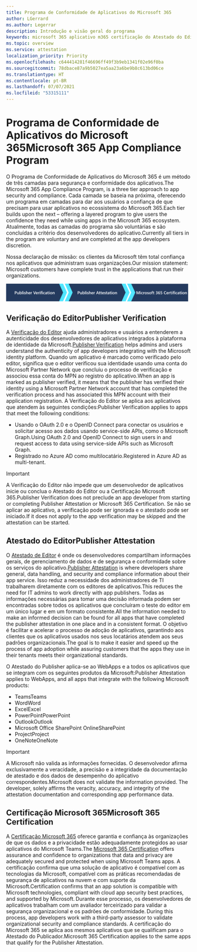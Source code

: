 ```yaml
---
title: Programa de Conformidade de Aplicativos do Microsoft 365
author: LGerrard
ms.author: Legerrar
description: Introdução e visão geral do programa
keywords: microsoft 365 aplicativo m365 certificação do Atestado do Editor
ms.topic: overview
ms.service: attestation
localization_priority: Priority
ms.openlocfilehash: c644414281f46696ff49f3b9eb1341f02e96f0ba
ms.sourcegitcommit: 78dbace87a9b5027ea5aa23a6be9b8c613bd06ce
ms.translationtype: HT
ms.contentlocale: pt-BR
ms.lasthandoff: 07/07/2021
ms.locfileid: "53315111"
---
```

# <a name="microsoft-365-app-compliance-program"></a><span data-ttu-id="fabcb-104">Programa de Conformidade de Aplicativos do Microsoft 365</span><span class="sxs-lookup"><span data-stu-id="fabcb-104">Microsoft 365 App Compliance Program</span></span>

<span data-ttu-id="fabcb-105">O Programa de Conformidade de Aplicativos do Microsoft 365 é um método de três camadas para segurança e conformidade dos aplicativos.</span><span class="sxs-lookup"><span data-stu-id="fabcb-105">The Microsoft 365 App Compliance Program, is a three tier approach to app security and compliance.</span></span> <span data-ttu-id="fabcb-106">Cada camada se baseia na próxima, oferecendo um programa em camadas para dar aos usuários a confiança de que precisam para usar aplicativos no ecossistema do Microsoft 365.</span><span class="sxs-lookup"><span data-stu-id="fabcb-106">Each tier builds upon the next – offering a layered program to give users the confidence they need while using apps in the Microsoft 365 ecosystem.</span></span> <span data-ttu-id="fabcb-107">Atualmente, todas as camadas do programa são voluntárias e são concluídas a critério dos desenvolvedores do aplicativo.</span><span class="sxs-lookup"><span data-stu-id="fabcb-107">Currently all tiers in the program are voluntary and are completed at the app developers discretion.</span></span> 

<span data-ttu-id="fabcb-108">Nossa declaração de missão: os clientes da Microsoft têm total confiança nos aplicativos que administram suas organizações.</span><span class="sxs-lookup"><span data-stu-id="fabcb-108">Our mission statement: Microsoft customers have complete trust in the applications that run their organizations.</span></span>

  ![Abordagem de 3 camadas para Conformidade de Aplicativos](media/Microsoft-App-Compliance-Overview.png) 

## <a name="publisher-verification"></a><span data-ttu-id="fabcb-110">Verificação do Editor</span><span class="sxs-lookup"><span data-stu-id="fabcb-110">Publisher Verification</span></span>

<span data-ttu-id="fabcb-111">A [Verificação do Editor](https://docs.microsoft.com/azure/active-directory/develop/publisher-verification-overview) ajuda administradores e usuários a entenderem a autenticidade dos desenvolvedores de aplicativos integrados à plataforma de identidade da Microsoft.</span><span class="sxs-lookup"><span data-stu-id="fabcb-111">[Publisher Verification](https://docs.microsoft.com/azure/active-directory/develop/publisher-verification-overview) helps admins and users understand the authenticity of app developers integrating with the Microsoft identity platform.</span></span> <span data-ttu-id="fabcb-112">Quando um aplicativo é marcado como verificado pelo editor, significa que o editor verificou sua identidade usando uma conta do Microsoft Partner Network que concluiu o processo de verificação e associou essa conta do MPN ao registro do aplicativo.</span><span class="sxs-lookup"><span data-stu-id="fabcb-112">When an app is marked as publisher verified, it means that the publisher has verified their identity using a Microsoft Partner Network account that has completed the verification process and has associated this MPN account with their application registration.</span></span>
<span data-ttu-id="fabcb-113">A Verificação do Editor se aplica aos aplicativos que atendem às seguintes condições:</span><span class="sxs-lookup"><span data-stu-id="fabcb-113">Publisher Verification applies to apps that meet the following conditions:</span></span>  
- <span data-ttu-id="fabcb-114">Usando o OAuth 2.0 e o OpenID Connect para conectar os usuários e solicitar acesso aos dados usando service-side APIs, como o Microsoft Graph.</span><span class="sxs-lookup"><span data-stu-id="fabcb-114">Using OAuth 2.0 and OpenID Connect to sign users in and request access to data using service-side APIs such as Microsoft Graph.</span></span> 
- <span data-ttu-id="fabcb-115">Registrado no Azure AD como multilocatário.</span><span class="sxs-lookup"><span data-stu-id="fabcb-115">Registered in Azure AD as multi-tenant.</span></span>  

> [!IMPORTANT]
> <span data-ttu-id="fabcb-116">A Verificação do Editor não impede que um desenvolvedor de aplicativos inicie ou conclua o Atestado do Editor ou a Certificação Microsoft 365.</span><span class="sxs-lookup"><span data-stu-id="fabcb-116">Publisher Verification does not preclude an app developer from starting or completing Publisher Attestation or Microsoft 365 Certification.</span></span> <span data-ttu-id="fabcb-117">Se não se aplicar ao aplicativo, a verificação pode ser ignorada e o atestado pode ser iniciado.</span><span class="sxs-lookup"><span data-stu-id="fabcb-117">If it does not apply to the app verification may be skipped and the attestation can be started.</span></span>

## <a name="publisher-attestation"></a><span data-ttu-id="fabcb-118">Atestado do Editor</span><span class="sxs-lookup"><span data-stu-id="fabcb-118">Publisher Attestation</span></span>

<span data-ttu-id="fabcb-119">O [Atestado de Editor](https://docs.microsoft.com/microsoft-365-app-certification/docs/enterprise-app-attestation-guide) é onde os desenvolvedores compartilham informações gerais, de gerenciamento de dados e de segurança e conformidade sobre os serviços do aplicativo.</span><span class="sxs-lookup"><span data-stu-id="fabcb-119">[Publisher Attestation](https://docs.microsoft.com/microsoft-365-app-certification/docs/enterprise-app-attestation-guide) is where developers share general, data handling, and security and compliance information about their app service.</span></span> <span data-ttu-id="fabcb-120">Isso reduz a necessidade dos administradores de TI trabalharem diretamente com os editores de aplicativos.</span><span class="sxs-lookup"><span data-stu-id="fabcb-120">This reduces the need for IT admins to work directly with app publishers.</span></span> <span data-ttu-id="fabcb-121">Todas as informações necessárias para tomar uma decisão informada podem ser encontradas sobre todos os aplicativos que concluíram o teste do editor em um único lugar e em um formato consistente.</span><span class="sxs-lookup"><span data-stu-id="fabcb-121">All the information needed to make an informed decision can be found for all apps that have completed the publisher attestation in one place and in a consistent format.</span></span> <span data-ttu-id="fabcb-122">O objetivo é facilitar e acelerar o processo de adoção de aplicativos, garantindo aos clientes que os aplicativos usados nos seus locatários atendem aos seus padrões organizacionais.</span><span class="sxs-lookup"><span data-stu-id="fabcb-122">The goal is to make it easier and speed up the process of app adoption while assuring customers that the apps they use in their tenants meets their organizational standards.</span></span>

<span data-ttu-id="fabcb-123">O Atestado do Publisher aplica-se ao WebApps e a todos os aplicativos que se integram com os seguintes produtos da Microsoft:</span><span class="sxs-lookup"><span data-stu-id="fabcb-123">Publisher Attestation applies to WebApps, and all apps that integrate with the following Microsoft products:</span></span>
-   <span data-ttu-id="fabcb-124">Teams</span><span class="sxs-lookup"><span data-stu-id="fabcb-124">Teams</span></span>
-   <span data-ttu-id="fabcb-125">Word</span><span class="sxs-lookup"><span data-stu-id="fabcb-125">Word</span></span>
-   <span data-ttu-id="fabcb-126">Excel</span><span class="sxs-lookup"><span data-stu-id="fabcb-126">Excel</span></span>
-   <span data-ttu-id="fabcb-127">PowerPoint</span><span class="sxs-lookup"><span data-stu-id="fabcb-127">PowerPoint</span></span> 
-   <span data-ttu-id="fabcb-128">Outlook</span><span class="sxs-lookup"><span data-stu-id="fabcb-128">Outlook</span></span>
- <span data-ttu-id="fabcb-129">Microsoft Office SharePoint Online</span><span class="sxs-lookup"><span data-stu-id="fabcb-129">SharePoint</span></span>
- <span data-ttu-id="fabcb-130">Project</span><span class="sxs-lookup"><span data-stu-id="fabcb-130">Project</span></span>
- <span data-ttu-id="fabcb-131">OneNote</span><span class="sxs-lookup"><span data-stu-id="fabcb-131">OneNote</span></span>

> [!IMPORTANT]
> <span data-ttu-id="fabcb-p105">A Microsoft não valida as informações fornecidas. O desenvolvedor afirma exclusivamente a veracidade, a precisão e a integridade da documentação de atestado e dos dados de desempenho do aplicativo correspondentes.</span><span class="sxs-lookup"><span data-stu-id="fabcb-p105">Microsoft does not validate the information provided. The developer, solely affirms the veracity, accuracy, and integrity of the attestation documentation and corresponding app performance data.</span></span> 

## <a name="microsoft-365-certification"></a><span data-ttu-id="fabcb-134">Certificação Microsoft 365</span><span class="sxs-lookup"><span data-stu-id="fabcb-134">Microsoft 365 Certification</span></span>
<span data-ttu-id="fabcb-135">A [Certificação Microsoft 365](https://docs.microsoft.com/microsoft-365-app-certification/docs/enterprise-app-certification-guide) oferece garantia e confiança às organizações de que os dados e a privacidade estão adequadamente protegidos ao usar aplicativos do Microsoft Teams.</span><span class="sxs-lookup"><span data-stu-id="fabcb-135">The [Microsoft 365 Certification](https://docs.microsoft.com/microsoft-365-app-certification/docs/enterprise-app-certification-guide) offers assurance and confidence to organizations that data and privacy are adequately secured and protected when using Microsoft Teams apps.</span></span> <span data-ttu-id="fabcb-136">A certificação confirma que uma solução de aplicativo é compatível com as tecnologias da Microsoft, compatível com as práticas recomendadas de segurança de aplicativos na nuvem e com suporte da Microsoft.</span><span class="sxs-lookup"><span data-stu-id="fabcb-136">Certification confirms that an app solution is compatible with Microsoft technologies, compliant with cloud app security best practices, and supported by Microsoft.</span></span><span data-ttu-id="fabcb-137"> Durante esse processo, os desenvolvedores de aplicativos trabalham com um avaliador terceirizado para validar a segurança organizacional e os padrões de conformidade.</span><span class="sxs-lookup"><span data-stu-id="fabcb-137"> During this process, app developers work with a third-party assessor to validate organizational security and compliance standards.</span></span> <span data-ttu-id="fabcb-138">A certificação do Microsoft 365 se aplica aos mesmos aplicativos que se qualificam para o Atestado do Publicador.</span><span class="sxs-lookup"><span data-stu-id="fabcb-138">Microsoft 365 Certification applies to the same apps that qualify for the Publisher Attestation.</span></span> 


